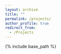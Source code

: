 ```yaml
---
layout: archive
title: ""
permalink: /projects/
author_profile: true
redirect_from:
  - /Projects
---
```


{% include base_path %}

